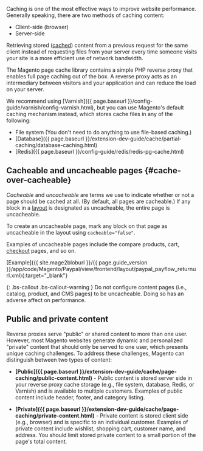 <div markdown= "1">

Caching is one of the most effective ways to improve website performance. Generally speaking, there are two methods of caching content:

-   Client-side (browser)
-   Server-side

Retrieving stored ([cached](https://glossary.magento.com/cached)) content from a previous request for the same client instead of requesting files from your server every time someone visits your site is a more efficient use of network bandwidth.

The Magento page cache library contains a simple PHP reverse proxy that enables full page caching out of the box. A reverse proxy acts as an intermediary between visitors and your application and can reduce the load on your server.

We recommend using [Varnish]({{ page.baseurl }}/config-guide/varnish/config-varnish.html), but you can use Magento's default caching mechanism instead, which stores cache files in any of the following:

-   File system (You don't need to do anything to use file-based caching.)
-   [Database]({{ page.baseurl }}/extension-dev-guide/cache/partial-caching/database-caching.html)
-   [Redis]({{ page.baseurl }}/config-guide/redis/redis-pg-cache.html)

## Cacheable and uncacheable pages {#cache-over-cacheable}

*Cacheable* and *uncacheable* are terms we use to indicate whether or not a page should be cached at all. (By default, all pages are cacheable.) If any block in a [layout](https://glossary.magento.com/layout) is designated as uncacheable, the entire page is uncacheable.

To create an uncacheable page, mark any block on that page as uncacheable in the layout using `cacheable="false"`.

Examples of uncacheable pages include the compare products, cart, [checkout](https://glossary.magento.com/checkout) pages, and so on.

[Example]({{ site.mage2bloburl }}/{{ page.guide_version }}/app/code/Magento/Paypal/view/frontend/layout/paypal_payflow_returnurl.xml){:target="_blank"}

{: .bs-callout .bs-callout-warning }
Do not configure content pages (i.e., catalog, product, and CMS pages) to be uncacheable. Doing so has an adverse affect on performance.

## Public and private content

Reverse proxies serve "public" or shared content to more than one user. However, most Magento websites generate dynamic and personalized "private" content that should only be served to one user, which presents unique caching challenges. To address these challenges, Magento can distinguish between two types of content:

-   **[Public]({{ page.baseurl }}/extension-dev-guide/cache/page-caching/public-content.html)** - Public content is stored server side in your reverse proxy cache storage (e.g., file system, database, Redis, or Varnish) and is available to multiple customers. Examples of public content include header, footer, and category listing.

-   **[Private]({{ page.baseurl }}/extension-dev-guide/cache/page-caching/private-content.html)** - Private content is stored client side (e.g., browser) and is specific to an individual customer. Examples of private content include wishlist, shopping cart, customer name, and address. You should limit stored private content to a small portion of the page's total content.
</div>